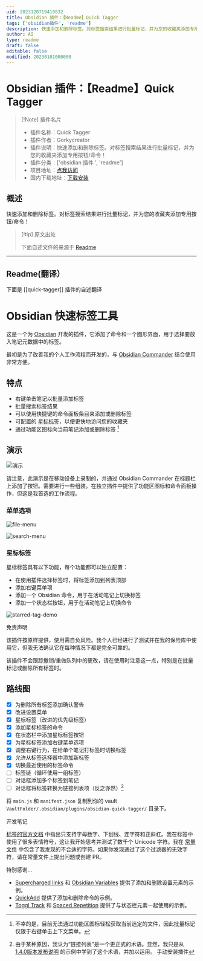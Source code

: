 ```yaml
---
uid: 2023120719410832
title: Obsidian 插件：【Readme】Quick Tagger
tags: ['obsidian插件', 'readme']
description: 快速添加和删除标签。对标签搜索结果进行批量标记，并为您的收藏夹添加专用按钮/命令！
author: AI
type: readme
draft: false
editable: false
modified: 20230101000000
---
```


# Obsidian 插件：【Readme】Quick Tagger

> [!Note] 插件名片
> - 插件名称：Quick Tagger
> - 插件作者：Gorkycreator
> - 插件说明：快速添加和删除标签。对标签搜索结果进行批量标记，并为您的收藏夹添加专用按钮/命令！
> - 插件分类：['obsidian 插件 ', 'readme']
> - 项目地址：[点我访问](https://github.com/Gorkycreator/obsidian-quick-tagger)
> - 国内下载地址：[下载安装](https://pkmer.cn/products/plugin/pluginMarket/?quick-tagger)

## 概述

快速添加和删除标签。对标签搜索结果进行批量标记，并为您的收藏夹添加专用按钮/命令！

> [!tip] 原文出处
>
>下面自述文件的来源于 [Readme](https://ghproxy.net/https://raw.githubusercontent.com/Gorkycreator/obsidian-quick-tagger/master/README.md)
>

---

## Readme(翻译）

下面是 [[quick-tagger]] 插件的自述翻译

# Obsidian 快速标签工具

这是一个为 [Obsidian](https://obsidian.md) 开发的插件，它添加了命令和一个图形界面，用于选择要放入笔记元数据中的标签。

最初是为了改善我的个人工作流程而开发的，与 [Obsidian Commander](https://github.com/phibr0/obsidian-commander) 结合使用非常方便。

## 特点

- 右键单击笔记以批量添加标签
- 批量搜索标签结果
- 可以使用快捷键的命令面板条目来添加或删除标签
- 可配置的 [星标标签](https://github.com/Gorkycreator/obsidian-quick-tagger#starred-tags)，以便更快地访问您的收藏夹
- 通过功能区图标向当前笔记添加或删除标签 [^1]

## 演示

![演示](https://cdn.pkmer.cn/covers/quick-tagger_2_0.gif!pkmer)

请注意，此演示是在移动设备上录制的，并通过 Obsidian Commander 在标题栏上添加了按钮。需要进行一些组装。在独立插件中提供了功能区图标和命令面板操作，但这是我首选的工作流程。

### 菜单选项

![file-menu](https://cdn.pkmer.cn/covers/quick-tagger_2_1.png!pkmer)

![search-menu](https://cdn.pkmer.cn/covers/quick-tagger_2_2.png!pkmer)

### 星标标签

星标标签具有以下功能，每个功能都可以独立配置：

  - 在使用插件选择标签时，将标签添加到列表顶部
  - 添加右键菜单项
  - 添加一个 Obsidian 命令，用于在活动笔记上切换标签
  - 添加一个状态栏按钮，用于在活动笔记上切换命令

![starred-tag-demo](https://cdn.pkmer.cn/covers/quick-tagger_2_3.gif!pkmer)

免责声明

该插件按原样提供，使用需自负风险。我个人已经进行了测试并在我的保险库中使用它，但我无法确认它在每种情况下都是完全可靠的。

该插件不会跟踪撤销/重做队列中的更改，请在使用时注意这一点，特别是在批量标记或删除所有标签时。

## 路线图

- [x] 为删除所有标签添加确认警告
- [x] 改进设置菜单
- [x] 星标标签（改进的优先级标签）
- [x] 添加星标标签的命令
- [x] 在状态栏中添加星标标签按钮
- [x] 为星标标签添加右键菜单选项
- [x] 调整右键行为，在给单个笔记打标签时切换标签
- [x] 允许从标签选择器中添加新标签
- [x] 切换最近使用的标签命令
- [ ] 标签链（循环使用一组标签）
- [ ] 对话框添加多个标签到笔记
- [ ] 对话框将标签转换为链接列表项（反之亦然）[^2]

将 `main.js` 和 `manifest.json` 复制到你的 vault `VaultFolder/.obsidian/plugins/obsidian-quick-tagger/` 目录下。

开发笔记

[标签的官方文档](https://help.obsidian.md/Editing+and+formatting/Tags#Tag+format) 中指出只支持字母数字、下划线、连字符和正斜杠。我在标签中使用了很多表情符号，这让我开始思考并测试了数千个 Unicode 字符。我在 [常量文件](https://github.com/Gorkycreator/obsidian-quick-tagger/blob/master/src/constants.ts) 中包含了我发现的不合适的字符。如果你发现通过了这个过滤器的无效字符，请在常量文件上提出问题或创建 PR。

特别感谢...

- [Supercharged links](https://github.com/mdelobelle/obsidian_supercharged_links) 和 [Obsidian Variables](https://github.com/jffaust/obsidian-variables) 提供了添加和删除设置元素的示例。
- [QuickAdd](https://github.com/chhoumann/quickadd) 提供了添加和删除命令的示例。
- [Toggl Track](https://github.com/mcndt/obsidian-toggl-integration) 和 [Spaced Repetition](https://github.com/st3v3nmw/obsidian-spaced-repetition) 提供了与状态栏元素一起使用的示例。

[^1]: 不幸的是，目前无法通过功能区图标轻松获取当前选定的文件，因此批量标记仅限于右键单击上下文菜单。
[^2]: 由于某种原因，我认为“链接列表”是一个更正式的术语。显然，我只是从 [1.4.0版本发布说明](https://obsidian.md/changelog/2023-07-26-desktop-v1.4.0/) 的示例中学到了这个术语，并加以运用。
手动安装插件